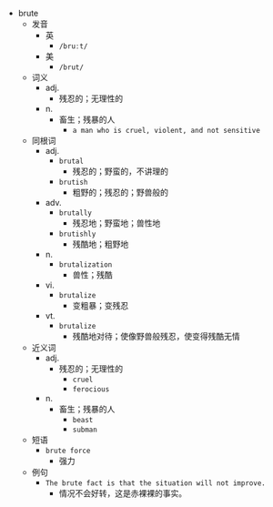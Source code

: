- brute
  - 发音
    - 英
      - `/bruːt/`
    - 美
      - `/brut/`
  - 词义
    - adj.
      - 残忍的；无理性的
    - n.
      - 畜生；残暴的人
        - `a man who is cruel, violent, and not sensitive`
  - 同根词
    - adj.
      - `brutal`
        - 残忍的；野蛮的，不讲理的
      - `brutish`
        - 粗野的；残忍的；野兽般的
    - adv.
      - `brutally`
        - 残忍地；野蛮地；兽性地
      - `brutishly`
        - 残酷地；粗野地
    - n.
      - `brutalization`
        - 兽性；残酷
    - vi.
      - `brutalize`
        - 变粗暴；变残忍
    - vt.
      - `brutalize`
        - 残酷地对待；使像野兽般残忍，使变得残酷无情
  - 近义词
    - adj.
      - 残忍的；无理性的
        - `cruel`
        - `ferocious`
    - n.
      - 畜生；残暴的人
        - `beast`
        - `subman`
  - 短语
    - `brute force`
      - 强力 
  - 例句
    - `The brute fact is that the situation will not improve.`
      - 情况不会好转，这是赤裸裸的事实。

